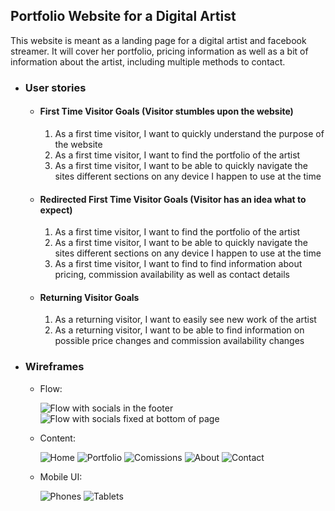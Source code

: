 ## Portfolio Website for a Digital Artist

This website is meant as a landing page for a digital artist and facebook streamer. It will cover her portfolio, pricing information as well as a bit of information about the artist, including multiple methods to contact.

-   ### User stories

    -   #### First Time Visitor Goals (Visitor stumbles upon the website)

        1. As a first time visitor, I want to quickly understand the purpose of the website
        2. As a first time visitor, I want to find the portfolio of the artist
        3. As a first time visitor, I want to be able to quickly navigate the sites different sections on any device I happen to use at the time

    -   #### Redirected First Time Visitor Goals (Visitor has an idea what to expect)

        1. As a first time visitor, I want to find the portfolio of the artist
        2. As a first time visitor, I want to be able to quickly navigate the sites different sections on any device I happen to use at the time
        3. As a first time visitor, I want to find to find information about pricing, commission availability as well as contact details 

    -   #### Returning Visitor Goals

        1. As a returning visitor, I want to easily see new work of the artist
        2. As a returning visitor, I want to be able to find information on possible price changes and commission availability changes

-   ### Wireframes
    - Flow:

        ![Flow with socials in the footer](assets/images/balsamiq/flow_socialfooter.png)
        ![Flow with socials fixed at bottom of page](assets/images/balsamiq/flow_socialfixed.png)
    - Content:

        ![Home](assets/images/balsamiq/content_home.png)
        ![Portfolio](assets/images/balsamiq/content_portfolio.png)
        ![Comissions](assets/images/balsamiq/content_comissions.png)
        ![About](assets/images/balsamiq/content_about.png)
        ![Contact](assets/images/balsamiq/content_contact.png)

    - Mobile UI:

        ![Phones](assets/images/balsamiq/ui_phones.png)
        ![Tablets](assets/images/balsamiq/ui_tablet.png)